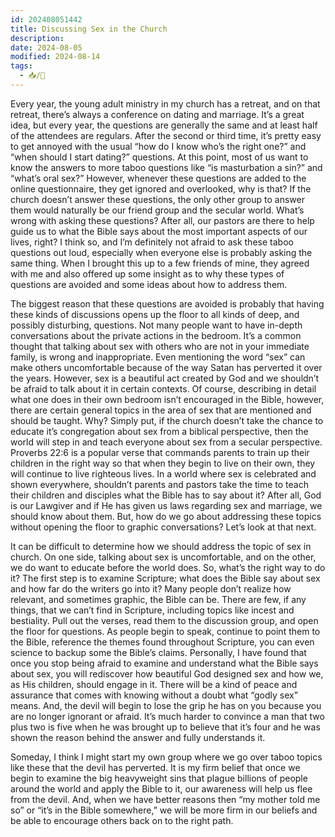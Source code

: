 ```yaml
---
id: 202408051442
title: Discussing Sex in the Church
description: 
date: 2024-08-05
modified: 2024-08-14
tags:
  - 📥/🌻
---
```

Every year, the young adult ministry in my church has a retreat, and on that retreat, there’s always a conference on dating and marriage. It’s a great idea, but every year, the questions are generally the same and at least half of the attendees are regulars. After the second or third time, it’s pretty easy to get annoyed with the usual “how do I know who’s the right one?” and “when should I start dating?” questions. At this point, most of us want to know the answers to more taboo questions like “is masturbation a sin?” and “what’s oral sex?” However, whenever these questions are added to the online questionnaire, they get ignored and overlooked, why is that? If the church doesn’t answer these questions, the only other group to answer them would naturally be our friend group and the secular world. What’s wrong with asking these questions? After all, our pastors are there to help guide us to what the Bible says about the most important aspects of our lives, right? I think so, and I’m definitely not afraid to ask these taboo questions out loud, especially when everyone else is probably asking the same thing. When I brought this up to a few friends of mine, they agreed with me and also offered up some insight as to why these types of questions are avoided and some ideas about how to address them.

The biggest reason that these questions are avoided is probably that having these kinds of discussions opens up the floor to all kinds of deep, and possibly disturbing, questions. Not many people want to have in-depth conversations about the private actions in the bedroom. It’s a common thought that talking about sex with others who are not in your immediate family, is wrong and inappropriate. Even mentioning the word “sex” can make others uncomfortable because of the way Satan has perverted it over the years. However, sex is a beautiful act created by God and we shouldn’t be afraid to talk about it in certain contexts. Of course, describing in detail what one does in their own bedroom isn’t encouraged in the Bible, however, there are certain general topics in the area of sex that are mentioned and should be taught. Why? Simply put, if the church doesn’t take the chance to educate it’s congregation about sex from a biblical perspective, then the world will step in and teach everyone about sex from a secular perspective. Proverbs 22:6 is a popular verse that commands parents to train up their children in the right way so that when they begin to live on their own, they will continue to live righteous lives. In a world where sex is celebrated and shown everywhere, shouldn’t parents and pastors take the time to teach their children and disciples what the Bible has to say about it? After all, God is our Lawgiver and if He has given us laws regarding sex and marriage, we should know about them. But, how do we go about addressing these topics without opening the floor to graphic conversations? Let’s look at that next.

It can be difficult to determine how we should address the topic of sex in church. On one side, talking about sex is uncomfortable, and on the other, we do want to educate before the world does. So, what’s the right way to do it? The first step is to examine Scripture; what does the Bible say about sex and how far do the writers go into it? Many people don’t realize how relevant, and sometimes graphic, the Bible can be. There are few, if any things, that we can’t find in Scripture, including topics like incest and bestiality. Pull out the verses, read them to the discussion group, and open the floor for questions. As people begin to speak, continue to point them to the Bible, reference the themes found throughout Scripture, you can even science to backup some the Bible’s claims. Personally, I have found that once you stop being afraid to examine and understand what the Bible says about sex, you will rediscover how beautiful God designed sex and how we, as His children, should engage in it. There will be a kind of peace and assurance that comes with knowing without a doubt what “godly sex” means. And, the devil will begin to lose the grip he has on you because you are no longer ignorant or afraid. It’s much harder to convince a man that two plus two is five when he was brought up to believe that it’s four and he was shown the reason behind the answer and fully understands it.

Someday, I think I might start my own group where we go over taboo topics like these that the devil has perverted. It is my firm belief that once we begin to examine the big heavyweight sins that plague billions of people around the world and apply the Bible to it, our awareness will help us flee from the devil. And, when we have better reasons then “my mother told me so” or “it’s in the Bible somewhere,” we will be more firm in our beliefs and be able to encourage others back on to the right path.